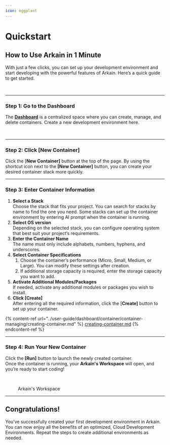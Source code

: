 ```yaml
---
icon: eggplant
---
```


# Quickstart

## **How to Use Arkain in 1 Minute**&#x20;

With just a few clicks, you can set up your development environment and start developing with the powerful features of Arkain. Here’s a quick guide to get started.

<figure><img src="../.gitbook/assets/내용 (2).png" alt=""><figcaption></figcaption></figure>

***

### **Step 1: Go to the Dashboard**

The [**Dashboard**](https://arkain.io/my/dashboard) is a centralized space where you can create, manage, and delete containers. Create a new development environment here.

<figure><img src="../.gitbook/assets/내용-1 (2).png" alt=""><figcaption></figcaption></figure>

***

### **Step 2: Click \[New Container]**

Click the \[**New Container]** button at the top of the page. By using the shortcut icon next to the **\[New Container]** button, you can create your desired container stack more quickly.

***

### **Step 3: Enter Container Information**

1. **Select a Stack**\
   Choose the stack that fits your project. You can search for stacks by name to find the one you need. Some stacks can set up the container environment by entering AI prompt when the container is running.
2. **Select OS version**\
   Depending on the selected stack, you can configure operating system that best suit your project’s requirements.
3. **Enter the Container Name**\
   The name must only include alphabets, numbers, hyphens, and underscores.
4. **Select Container Specifications**
   1. Choose the container’s performance (Micro, Small, Medium, or Large). You can modify these settings after creation.
   2. If additional storage capacity is required, enter the storage capacity you want to add.
5. **Activate Additional Modules/Packages**\
   If needed, activate any additional modules or packages you wish to install.
6. **Click \[Create]**\
   After entering all the required information, click the \[**Create]** button to set up your container.

{% content-ref url="../user-guide/dashboard/container/container-managing/creating-container.md" %}
[creating-container.md](../user-guide/dashboard/container/container-managing/creating-container.md)
{% endcontent-ref %}

***

### **Step 4: Run Your New Container**

Click the **\[Run]** button to launch the newly created container.\
Once the container is running, your **Arkain's Workspace** will open, and you’re ready to start coding!

<figure><img src="../.gitbook/assets/내용-2 (1).png" alt=""><figcaption><p>Arkain's Workspace</p></figcaption></figure>

***

## **Congratulations!**&#x20;

You’ve successfully created your first development environment in Arkain. You can now enjoy all the benefits of an optimized, Cloud Development Environments. Repeat the steps to create additional environments as needed.
